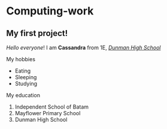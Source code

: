 # Computing-work
## My first project!

_Hello everyone_! I am **Cassandra** from 1E, [_Dunman High School_](https://dunmanhigh.moe.edu.sg/)

My hobbies
* Eating
* Sleeping 
* Studying 

My education
1. Independent School of Batam
2. Mayflower Primary School
3. Dunman High School

